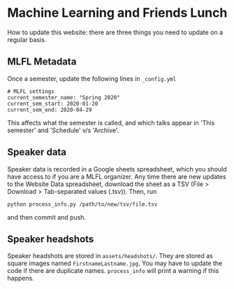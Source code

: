 # Machine Learning and Friends Lunch

How to update this website: there are three things you need to update on a regular basis.

## MLFL Metadata

Once a semester, update the following lines in `_config.yml`

```
# MLFL settings
current_semester_name: "Spring 2020"
current_sem_start: 2020-01-20
current_sem_end: 2020-04-29
```

This affects what the semester is called, and which talks appear in 'This semester' and 'Schedule' v/s 'Archive'.

## Speaker data

Speaker data is recorded in a Google sheets spreadsheet, which you should have access to if you are a MLFL organizer. Any time there are new updates to the Website Data spreadsheet, download the sheet as a TSV (File > Download > Tab-separated values (.tsv)). Then, run

`python process_info.py /path/to/new/tsv/file.tsv`

and then commit and push.

## Speaker headshots

Speaker headshots are stored in `assets/headshots/`. They are stored as square images named `FirstnameLastname.jpg`. You may have to update the code if there are duplicate names. `process_info` will print a warning if this happens.
